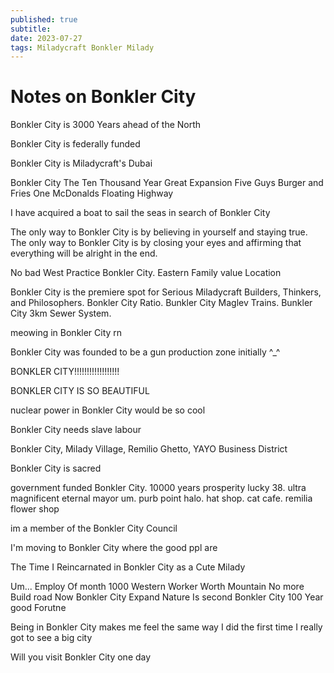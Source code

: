 ```yaml
---
published: true
subtitle:
date: 2023-07-27
tags: Miladycraft Bonkler Milady
---
```


# Notes on Bonkler City

Bonkler City is 3000 Years ahead of the North

Bonkler City is federally funded

Bonkler City is Miladycraft's Dubai

Bonkler City The Ten Thousand Year Great Expansion Five Guys Burger and Fries One McDonalds Floating Highway

I have acquired a boat to sail the seas in search of Bonkler City

The only way to Bonkler City is by believing in yourself and staying true. The only way to Bonkler City is by closing your eyes and affirming that everything will be alright in the end.

No bad West Practice Bonkler City. Eastern Family value Location

Bonkler City is the premiere spot for Serious Miladycraft Builders, Thinkers, and Philosophers. Bonkler City Ratio. Bunkler City Maglev Trains. Bunkler City 3km Sewer System. 

meowing in Bonkler City rn

Bonkler City was founded to be a gun production zone initially ^_^

BONKLER CITY!!!!!!!!!!!!!!!!!!

BONKLER CITY IS SO BEAUTIFUL

nuclear power in Bonkler City would be so cool

Bonkler City needs slave labour

Bonkler City, Milady Village, Remilio Ghetto, YAYO Business District

Bonkler City is sacred

government funded Bonkler City. 10000 years prosperity lucky 38. ultra magnificent eternal mayor um. purb point halo. hat shop. cat cafe. remilia flower shop

im a member of the Bonkler City Council

I'm moving to Bonkler City where the good ppl are

The Time I Reincarnated in Bonkler City as a Cute Milady

Um... Employ Of month 1000 Western Worker Worth Mountain No more Build road Now Bonkler City Expand Nature Is second Bonkler City 100 Year good Forutne

Being in Bonkler City makes me feel the same way I did the first time I really got to see a big city

Will you visit Bonkler City one day

